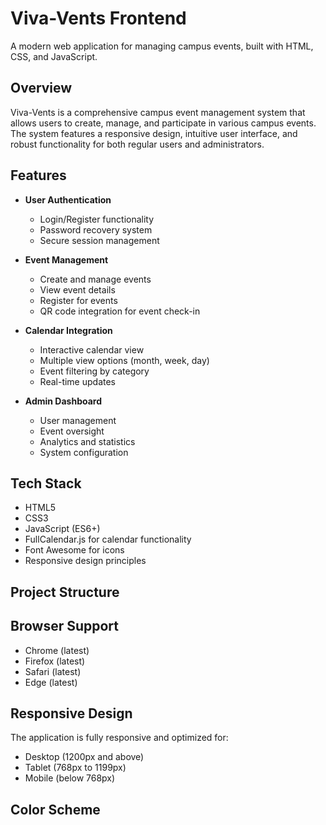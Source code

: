 # Viva-Vents Frontend

A modern web application for managing campus events, built with HTML, CSS, and JavaScript.

## Overview

Viva-Vents is a comprehensive campus event management system that allows users to create, manage, and participate in various campus events. The system features a responsive design, intuitive user interface, and robust functionality for both regular users and administrators.

## Features

- **User Authentication**
  - Login/Register functionality
  - Password recovery system
  - Secure session management

- **Event Management**
  - Create and manage events
  - View event details
  - Register for events
  - QR code integration for event check-in

- **Calendar Integration**
  - Interactive calendar view
  - Multiple view options (month, week, day)
  - Event filtering by category
  - Real-time updates

- **Admin Dashboard**
  - User management
  - Event oversight
  - Analytics and statistics
  - System configuration

## Tech Stack

- HTML5
- CSS3
- JavaScript (ES6+)
- FullCalendar.js for calendar functionality
- Font Awesome for icons
- Responsive design principles

## Project Structure


## Browser Support

- Chrome (latest)
- Firefox (latest)
- Safari (latest)
- Edge (latest)

## Responsive Design

The application is fully responsive and optimized for:
- Desktop (1200px and above)
- Tablet (768px to 1199px)
- Mobile (below 768px)

## Color Scheme


